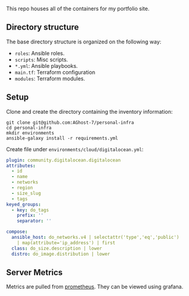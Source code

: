This repo houses all of the containers for my portfolio site.

## Directory structure
The base directory structure is organized on the following way:
- `roles`: Ansible roles.
- `scripts`: Misc scripts.
- `*.yml`: Ansible playbooks.
- `main.tf`: Terraform configuration
- `modules`: Terraform modules.

## Setup
Clone and create the directory containing the inventory information:
```
git clone git@github.com:AGhost-7/personal-infra
cd personal-infra
mkdir environments
ansible-galaxy install -r requirements.yml
```

Create file under `environments/cloud/digitalocean.yml`:
```yaml
plugin: community.digitalocean.digitalocean
attributes:
  - id
  - name
  - networks
  - region
  - size_slug
  - tags
keyed_groups:
  - key: do_tags
    prefix: ''
    separator: ''

compose:
  ansible_host: do_networks.v4 | selectattr('type','eq','public')
    | map(attribute='ip_address') | first
  class: do_size.description | lower
  distro: do_image.distribution | lower
```

## Server Metrics
Metrics are pulled from [prometheus][prometheus]. They can be viewed using
grafana.

[prometheus]: https://prometheus.io
